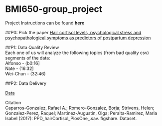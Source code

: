 # BMI650-group_project

Project Instructions can be found [**here**](https://ohsu-math630-fall-2018.netlify.com/final_project.html#p1:_data_quality_review) 

##P0: Pick the paper
[Hair cortisol levels, psychological stress and psychopathological symptoms as predictors of postpartum depression](https://journals.plos.org/plosone/article?id=10.1371/journal.pone.0182817) 

##P1: Data Quality Review </br>
Each one of us will analyze the following topics (from bad quality csv) segments of the data:   
Alfonso - (b0:16]  
Nate - (16:32]  
Wei-Chun - (32:46)  

##P2: Data Delivery 


[Data](https://figshare.com/articles/PPD_hairCortisol_PlosOne_sav/5255848/1) 

Citation</br>
Caparros-Gonzalez, Rafael A.; Romero-Gonzalez, Borja; Strivens, Helen; Gonzalez-Perez, Raquel; Martinez-Augustin, Olga; Peralta-Ramirez, Maria Isabel (2017): PPD_hairCortisol_PlosOne_.sav. figshare. Dataset.